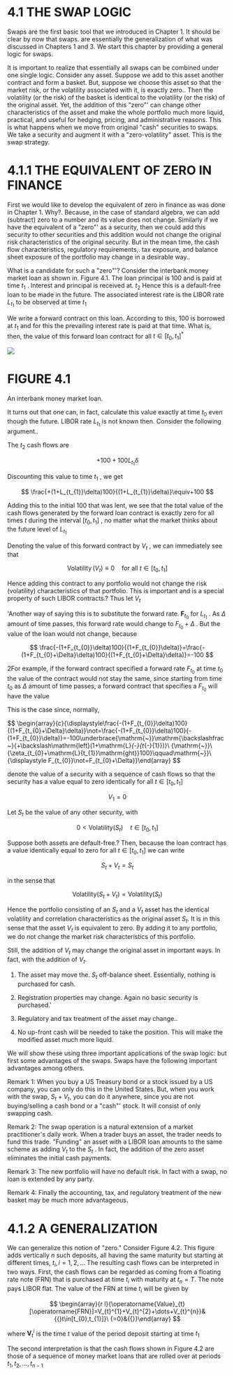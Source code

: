 # 4.1 THE SWAP LOGIC  

Swaps are the first basic tool that we introduced in Chapter 1. It should be clear by now that swaps. are essentially the generalization of what was discussed in Chapters 1 and 3. We start this chapter by providing a general logic for swaps.  

It is important to realize that essentially all swaps can be combined under one single logic. Consider any asset. Suppose we add to this asset another contract and form a basket. But, suppose we choose this asset so that the market risk, or the volatility associated with it, is exactly zero.. Then the volatility (or the risk) of the basket is identical to the volatility (or the risk) of the original asset. Yet, the addition of this "zero"' can change other characteristics of the asset and make the whole portfolio much more liquid, practical, and useful for hedging, pricing, and administrative reasons. This is what happens when we move from original "cash" securities to swaps. We take a security and augment it with a "zero-volatility" asset. This is the swap strategy.  

# 4.1.1 THE EQUIVALENT OF ZERO IN FINANCE  

First we would like to develop the equivalent of zero in finance as was done in Chapter 1. Why?. Because, in the case of standard algebra, we can add (subtract) zero to a number and its value does not change. Similarly if we have the equivalent of a "zero"' as a security, then we could add this security to other securities and this addition would not change the original risk characteristics of the original security. But in the mean time, the cash flow characteristics, regulatory requirements,. tax exposure, and balance sheet exposure of the portfolio may change in a desirable way..  

What is a candidate for such a "zero"'? Consider the interbank money market loan as shown in. Figure 4.1. The loan principal is 100 and is paid at time $t_{1}$ . Interest and principal is received at. $t_{2}$ Hence this is a default-free loan to be made in the future. The associated interest rate is the LIBOR rate $L_{t_{1}}$ to be observed at time $t_{1}$  

We write a forward contract on this loan. According to this, 100 is borrowed at $t_{1}$ and for this the prevailing interest rate is paid at that time. What is, then, the value of this forward loan contract for all $t\in[t_{0},t_{1}]^{\ast}$  

![](images/6978ee4740834afbd62814cc292b2ba5c71381645043c2381c3a994195b6fe30.jpg)  

# FIGURE 4.1  

An interbank money market loan.  

It turns out that one can, in fact, calculate this value exactly at time $t_{0}$ even though the future. LIBOR rate $L_{t_{1}}$ is not known then. Consider the following argument..  

The $t_{2}$ cash flows are  

$$
+100+100L_{t_{1}}\delta
$$  

Discounting this value to time $t_{1}$ , we get  

$$
\frac{+(1+L_{t_{1}}\delta)100}{(1+L_{t_{1}}\delta)}\equiv+100
$$  

Adding this to the initial 100 that was lent, we see that the total value of the cash flows generated by the forward loan contract is exactly zero for all times $t$ during the interval $[t_{0},t_{1}]$ , no matter what the market thinks about the future level of $L_{t_{1}}$  

Denoting the value of this forward contract by $V_{t}$ , we can immediately see that  

$$
\operatorname{Volatility}(V_{t})\equiv0\quad{\mathrm{for~all~}}t\in[t_{0},t_{1}]
$$  

Hence adding this contract to any portfolio would not change the risk (volatility) characteristics of that portfolio. This is important and is a special property of such LIBOR contracts.? Thus let $V_{t}$  

'Another way of saying this is to substitute the forward rate. $\boldsymbol{F}_{t_{0}}$ for $L_{t_{1}}$ . As $\Delta$ amount of time passes, this forward rate would change to $F_{t_{0}}+\Delta$ . But the value of the loan would not change, because  

$$
\frac{-(1+F_{t_{0}}\delta)100}{(1+F_{t_{0}}\delta)}=\frac{-(1+F_{t_{0}+\Delta}\delta)100}{(1+F_{t_{0}+\Delta}\delta)}=-100
$$  

2For example, if the forward contract specified a forward rate $F_{t_{0}}$ at time $t_{0}$ the value of the contract would not stay the same, since starting from time $t_{0}$ as $\Delta$ amount of time passes, a forward contract that specifies a $F_{t_{0}}$ will have the value  

This is the case since, normally,  

$$
\begin{array}{c}{\displaystyle\frac{-(1+F_{t_{0}}\delta)100}{(1+F_{t_{0}+\Delta}\delta)}\not=\frac{-(1+F_{t_{0}}\delta)100}{-(1+F_{t_{0}}\delta)}=-100\underbrace{\mathrm{~}}\mathrm{\backslashfrac~}\{+\backslash\mathrm{left}(1+\mathrm{L}_{-}\{t_{-}\{1\}\})}\ {\mathrm{~}}\ {\zeta_{t_{0}+\mathrm{L}\{t_{1}\}\mathrm{ght}\}100\}\qquad\mathrm{~}}\ {\displaystyle F_{t_{0}}\not=F_{t_{0}+\Delta}}\end{array}
$$  

denote the value of a security with a sequence of cash flows so that the security has a value equal to zero identically for all $t\in[t_{0},t_{1}]$  

$$
V_{1}=0
$$  

Let $S_{t}$ be the value of any other security, with  

$$
0<\mathrm{Volatility}(S_{t})\quad t\in[t_{0},t_{1}]
$$  

Suppose both assets are default-free.? Then, because the loan contract has a value identically equal to zero for all $t\in[t_{0},t_{1}]$ we can write  

$$
S_{t}+V_{t}=S_{t}
$$  

in the sense that  

$$
\mathrm{Volatility}(S_{t}+V_{t})=\mathrm{Volatility}(S_{t})
$$  

Hence the portfolio consisting of an $S_{t}$ and a $V_{t}$ asset has the identical volatility and correlation characteristics as the original asset $S_{t}.$ It is in this sense that the asset $V_{t}$ is equivalent to zero. By adding it to any portfolio, we do not change the market risk characteristics of this portfolio.  

Still, the addition of $V_{t}$ may change the original asset in important ways. In fact, with the addition of $V_{t}.$  

1. The asset may move the. $S_{t}$ off-balance sheet. Essentially, nothing is purchased for cash.  

2. Registration properties may change. Again no basic security is purchased.'   
3. Regulatory and tax treatment of the asset may change..   
4. No up-front cash will be needed to take the position. This will make the modified asset much more liquid.  

We will show these using three important applications of the swap logic: but first some advantages of the swaps. Swaps have the following important advantages among others.  

Remark 1: When you buy a US Treasury bond or a stock issued by a US company, you can only do this in the United States. But, when you work with the swap, $S_{t}+V_{t},$ you can do it anywhere, since you are not buying/selling a cash bond or a "cash"' stock. It will consist of only swapping cash.  

Remark 2: The swap operation is a natural extension of a market practitioner's daily work. When a trader buys an asset, the trader needs to fund this trade. "Funding" an asset with a LIBOR loan amounts to the same scheme as adding $V_{t}$ to the $S_{t}$ . In fact, the addition of the zero asset eliminates the initial cash payments.  

Remark 3: The new portfolio will have no default risk. In fact with a swap, no loan is extended by any party.  

Remark 4: Finally the accounting, tax, and regulatory treatment of the new basket may be much more advantageous.  

# 4.1.2 A GENERALIZATION  

We can generalize this notion of "zero." Consider Figure 4.2. This figure adds vertically $n$ such deposits, all having the same maturity but starting at different times, $t_{i},i=1,2,\ldots$ The resulting cash flows can be interpreted in two ways. First, the cash flows can be regarded as coming from a floating rate note (FRN) that is purchased at time $t_{i}$ with maturity at $t_{n}=T.$ The note pays LIBOR flat. The value of the FRN at time $t_{i}$ will be given by  

$$
\begin{array}{r l}{\operatorname{Value}_{t}[\operatorname{FRN}]=V_{t}^{1}+V_{t}^{2}+\dots+V_{t}^{n}}&{{}t\in[t_{0},t_{1}]}\ {=0}&{{}}\end{array}
$$  

where $\boldsymbol{V}_{t}^{i}$ is the time $t$ value of the period deposit starting at time $t_{1}$  

The second interpretation is that the cash flows shown in Figure 4.2 are those of a sequence of money market loans that are rolled over at periods $t_{1},t_{2},...,t_{n-1}$  
